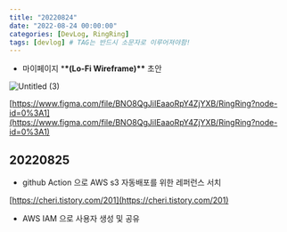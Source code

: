 ```yaml
---
title: "20220824"
date: "2022-08-24 00:00:00"
categories: [DevLog, RingRing]
tags: [devlog] # TAG는 반드시 소문자로 이루어져야함!
---
```


- 마이페이지 \***\*(Lo-Fi Wireframe)\*\*** 초안

![Untitled (3)](https://user-images.githubusercontent.com/45509511/207518950-4b31979a-07f6-4963-bcda-bc9eb697a674.png)

[https://www.figma.com/file/BNO8QgJiIEaaoRpY4ZjYXB/RingRing?node-id=0%3A1](https://www.figma.com/file/BNO8QgJiIEaaoRpY4ZjYXB/RingRing?node-id=0%3A1)

## 20220825

- github Action 으로 AWS s3 자동배포를 위한 레퍼런스 서치

[https://cheri.tistory.com/201](https://cheri.tistory.com/201)

- AWS IAM 으로 사용자 생성 및 공유
